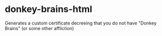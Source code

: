 # donkey-brains-html

Generates a custom certificate decreeing that you do not have "Donkey Brains" (or some other affliction)
